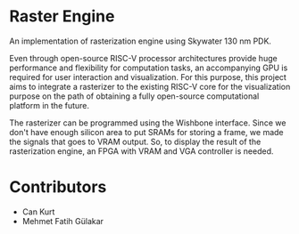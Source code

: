 # Raster Engine

An implementation of rasterization engine using Skywater 130 nm PDK. 

Even through open-source RISC-V processor architectures provide huge performance and flexibility for computation tasks, an accompanying GPU is required for user interaction and visualization. For this purpose, this project aims to integrate a rasterizer to the existing RISC-V core for the visualization purpose on the path of obtaining a fully open-source computational platform in the future.

The rasterizer can be programmed using the Wishbone interface. Since we don't have enough silicon area to put SRAMs for storing a frame, we made the signals that goes to VRAM output. So, to display the result of the rasterization engine, an FPGA with VRAM and VGA controller is needed.


# Contributors

* Can Kurt
* Mehmet Fatih Gülakar

